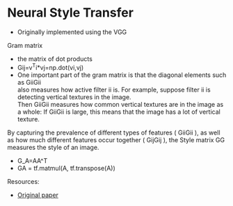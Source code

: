 # Neural Style Transfer

* Originally implemented using the VGG

Gram matrix
* the matrix of dot products
* Gij=v<sup>T</sup>i*vj=np.dot(vi,vj)
* One important part of the gram matrix is that the diagonal elements such as  GiiGii  
  also measures how active filter  ii  is. For example, suppose filter  ii  is detecting vertical textures in the image.  
  Then  GiiGii  measures how common vertical textures are in the image as a whole: If  GiiGii  is large, this means that the image has a lot of vertical texture.

By capturing the prevalence of different types of features ( GiiGii ), as well as how much different features occur together ( GijGij ), the Style matrix  GG  measures the style of an image.
* G_A=AA^T
* GA = tf.matmul(A, tf.transpose(A))

Resources:
* [Original paper](https://arxiv.org/abs/1508.06576)
